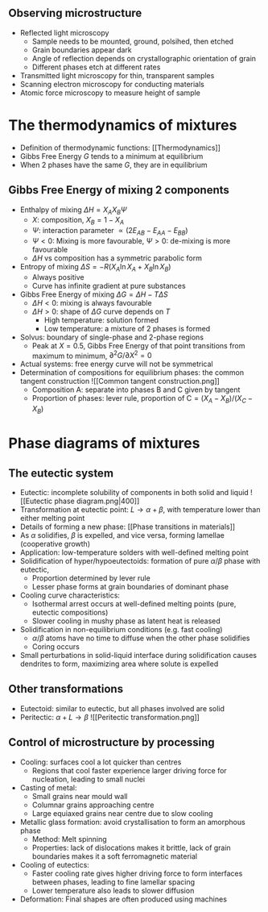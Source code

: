 ## Observing microstructure
- Reflected light microscopy
	- Sample needs to be mounted, ground, polsihed, then etched
	- Grain boundaries appear dark
	- Angle of reflection depends on crystallographic orientation of grain
	- Different phases etch at different rates
- Transmitted light microscopy for thin, transparent samples
- Scanning electron microscopy for conducting materials
- Atomic force microscopy to measure height of sample

# The thermodynamics of mixtures
- Definition of thermodynamic functions: [[Thermodynamics]]
- Gibbs Free Energy $G$ tends to a minimum at equilibrium
- When 2 phases have the same $G$, they are in equilibrium

## Gibbs Free Energy of mixing 2 components
- Enthalpy of mixing $\Delta H=X_AX_B\Psi$
	- $X$: composition, $X_B=1-X_A$
	- $\Psi$: interaction parameter $\propto (2E_{AB}-E_{AA}-E_{BB})$
	- $\Psi<0$: Mixing is more favourable, $\Psi>0$: de-mixing is more favourable
	- $\Delta H$ vs composition has a symmetric parabolic form
- Entropy of mixing $\Delta S=-R(X_A\ln X_A+X_B \ln X_B)$
	- Always positive
	- Curve has infinite gradient at pure substances
- Gibbs Free Energy of mixing $\Delta G=\Delta H-T\Delta S$
	- $\Delta H<0$: mixing is always favourable
	- $\Delta H>0$: shape of $\Delta G$ curve depends on $T$
		- High temperature: solution formed
		- Low temperature: a mixture of 2 phases is formed
- Solvus: boundary of single-phase and 2-phase regions
	- Peak at $X=0.5$, Gibbs Free Energy of that point transitions from maximum to minimum, $\partial^2 G/\partial X^2=0$
- Actual systems: free energy curve will not be symmetrical
- Determination of compositions for equilibrium phases: the common tangent construction
![[Common tangent construction.png]]
	- Composition A: separate into phases B and C given by tangent
	- Proportion of phases: lever rule, proportion of C$=(X_A-X_B)/(X_C-X_B)$

# Phase diagrams of mixtures
## The eutectic system
- Eutectic: incomplete solubility of components in both solid and liquid
![[Eutectic phase diagram.png|400]]
- Transformation at eutectic point: $L\rightarrow \alpha+\beta$, with temperature lower than either melting point
- Details of forming a new phase: [[Phase transitions in materials]]
- As $\alpha$ solidifies, $\beta$ is expelled, and vice versa, forming lamellae (cooperative growth)
- Application: low-temperature solders with well-defined melting point
- Solidification of hyper/hypoeutectoids: formation of pure $\alpha/\beta$ phase with eutectic, 
	- Proportion determined by lever rule
	- Lesser phase forms at grain boundaries of dominant phase
- Cooling curve characteristics:
	- Isothermal arrest occurs at well-defined melting points (pure, eutectic compositions)
	- Slower cooling in mushy phase as latent heat is released
- Solidification in non-equilibrium conditions (e.g. fast cooling)
	- $\alpha/\beta$ atoms have no time to diffuse when the other phase solidifies
	- Coring occurs
- Small perturbations in solid-liquid interface during solidification causes dendrites to form, maximizing area where solute is expelled

## Other transformations
- Eutectoid: similar to eutectic, but all phases involved are solid
- Peritectic: $\alpha+L\rightarrow\beta$
![[Peritectic transformation.png]]

## Control of microstructure by processing
- Cooling: surfaces cool a lot quicker than centres
	- Regions that cool faster experience larger driving force for nucleation, leading to small nuclei
- Casting of metal:
	- Small grains near mould wall
	- Columnar grains approaching centre
	- Large equiaxed grains near centre due to slow cooling
- Metallic glass formation: avoid crystallisation to form an amorphous phase
	- Method: Melt spinning
	- Properties: lack of dislocations makes it brittle, lack of grain boundaries makes it a soft ferromagnetic material
- Cooling of eutectics:
	- Faster cooling rate gives higher driving force to form interfaces between phases, leading to fine lamellar spacing
	- Lower temperature also leads to slower diffusion
- Deformation: Final shapes are often produced using machines